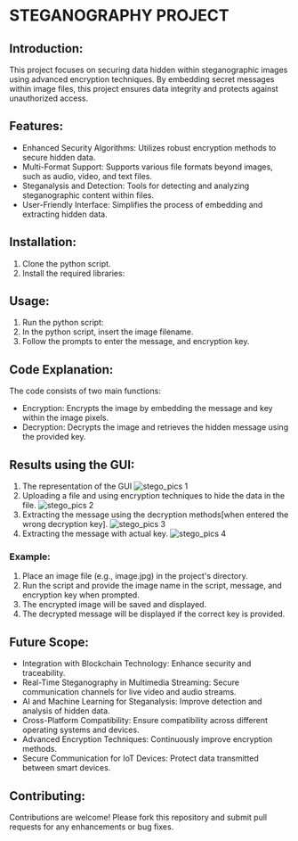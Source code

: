 
# STEGANOGRAPHY PROJECT

## Introduction:
This project focuses on securing data hidden within steganographic images using advanced encryption techniques. By embedding secret messages within image files, this project ensures data integrity and protects against unauthorized access.


## Features:

* Enhanced Security Algorithms: Utilizes robust encryption methods to secure hidden data.
*	Multi-Format Support: Supports various file formats beyond images, such as audio, video, and text files.
*	Steganalysis and Detection: Tools for detecting and analyzing steganographic content within files.
*	User-Friendly Interface: Simplifies the process of embedding and extracting hidden data.


## Installation:

1.	Clone the python script.
2.	Install the required libraries:


## Usage:

1.	Run the python script:
2.	In the python script, insert the image filename.
3.	Follow the prompts to enter the message, and encryption key.


## Code Explanation:

The code consists of two main functions:
*	Encryption: Encrypts the image by embedding the message and key within the image pixels.
*	Decryption: Decrypts the image and retrieves the hidden message using the provided key.

## Results using the GUI:
1. The representation of the GUI
   ![stego_pics 1](https://github.com/user-attachments/assets/e85b65f0-b109-4e5e-9d63-b4400136acce)
2. Uploading a file and using encryption techniques to hide the data in the file.
   ![stego_pics 2](https://github.com/user-attachments/assets/44ae7b24-dc97-4e22-9aa6-5485dd8a9990)
3. Extracting the message using the decryption methods[when entered the wrong decryption key].
   ![stego_pics 3](https://github.com/user-attachments/assets/cae27137-8e07-43e9-abe1-429452e515bf)
4. Extracting the message with actual key.
    ![stego_pics 4](https://github.com/user-attachments/assets/02a4cfe7-57dd-4b11-97e6-33374ee38927)


### Example:

1.	Place an image file (e.g., image.jpg) in the project's directory.
2.	Run the script and provide the image name in the script, message, and encryption key when prompted.
3.	The encrypted image will be saved and displayed.
4.	The decrypted message will be displayed if the correct key is provided.


## Future Scope:


*	Integration with Blockchain Technology: Enhance security and traceability.
*	Real-Time Steganography in Multimedia Streaming: Secure communication channels for live video and audio streams.
*	AI and Machine Learning for Steganalysis: Improve detection and analysis of hidden data.
*	Cross-Platform Compatibility: Ensure compatibility across different operating systems and devices.
*	Advanced Encryption Techniques: Continuously improve encryption methods.
*	Secure Communication for IoT Devices: Protect data transmitted between smart devices.


## Contributing:
Contributions are welcome! Please fork this repository and submit pull requests for any enhancements or bug fixes.

